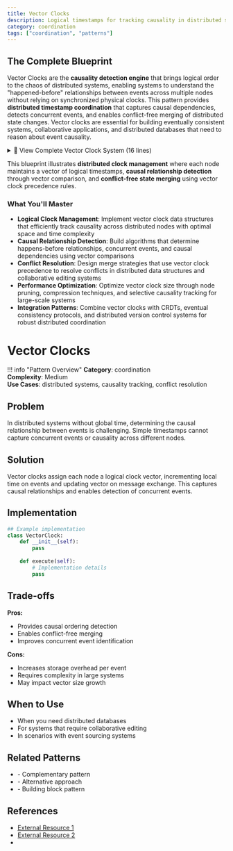 ```yaml
---
title: Vector Clocks
description: Logical timestamps for tracking causality in distributed systems
category: coordination
tags: ["coordination", "patterns"]
---
```


## The Complete Blueprint

Vector Clocks are the **causality detection engine** that brings logical order to the chaos of distributed systems, enabling systems to understand the "happened-before" relationships between events across multiple nodes without relying on synchronized physical clocks. This pattern provides **distributed timestamp coordination** that captures causal dependencies, detects concurrent events, and enables conflict-free merging of distributed state changes. Vector clocks are essential for building eventually consistent systems, collaborative applications, and distributed databases that need to reason about event causality.

<details>
<summary>📄 View Complete Vector Clock System (16 lines)</summary>

```mermaid
graph TB
    subgraph "Vector Clock Coordination"
        Node1[Node A<br/>Clock: [2,1,0]] --> Event1[Event: User Edit<br/>A: [3,1,0]]
        Node2[Node B<br/>Clock: [1,2,1]] --> Event2[Event: System Update<br/>B: [1,3,1]]
        Node3[Node C<br/>Clock: [0,1,2]] --> Event3[Event: Background Sync<br/>C: [0,1,3]]
        
        Event1 --> Sync1[Sync Message<br/>A→B: [3,1,0]]
        Event2 --> Sync2[Sync Message<br/>B→C: [1,3,1]]
        Event3 --> Sync3[Sync Message<br/>C→A: [0,1,3]]
        
        Sync1 --> Merge1[Node B Merge<br/>max([3,1,0], [1,3,1])<br/>Result: [3,3,1]]
        Sync2 --> Merge2[Node C Merge<br/>max([1,3,1], [0,1,3])<br/>Result: [1,3,3]]
        Sync3 --> Merge3[Node A Merge<br/>max([3,1,0], [0,1,3])<br/>Result: [3,1,3]]
        
        Merge1 --> Consensus[Causal Ordering<br/>Established]
        Merge2 --> Consensus
        Merge3 --> Consensus
    end
    
    style Event1 fill:#4caf50,stroke:#388e3c,stroke-width:2px,color:#fff
    style Event2 fill:#ff9800,stroke:#f57c00,stroke-width:2px,color:#fff
    style Event3 fill:#2196f3,stroke:#1976d2,stroke-width:2px,color:#fff
    style Consensus fill:#9c27b0,stroke:#7b1fa2,stroke-width:2px,color:#fff
```

</details>

This blueprint illustrates **distributed clock management** where each node maintains a vector of logical timestamps, **causal relationship detection** through vector comparison, and **conflict-free state merging** using vector clock precedence rules.

### What You'll Master

- **Logical Clock Management**: Implement vector clock data structures that efficiently track causality across distributed nodes with optimal space and time complexity
- **Causal Relationship Detection**: Build algorithms that determine happens-before relationships, concurrent events, and causal dependencies using vector comparisons
- **Conflict Resolution**: Design merge strategies that use vector clock precedence to resolve conflicts in distributed data structures and collaborative editing systems
- **Performance Optimization**: Optimize vector clock size through node pruning, compression techniques, and selective causality tracking for large-scale systems
- **Integration Patterns**: Combine vector clocks with CRDTs, eventual consistency protocols, and distributed version control systems for robust distributed coordination

# Vector Clocks

!!! info "Pattern Overview"
    **Category**: coordination  
    **Complexity**: Medium  
    **Use Cases**: distributed systems, causality tracking, conflict resolution

## Problem

In distributed systems without global time, determining the causal relationship between events is challenging. Simple timestamps cannot capture concurrent events or causality across different nodes.

## Solution

Vector clocks assign each node a logical clock vector, incrementing local time on events and updating vector on message exchange. This captures causal relationships and enables detection of concurrent events.

## Implementation

```python
## Example implementation
class VectorClock:
    def __init__(self):
        pass
    
    def execute(self):
        # Implementation details
        pass
```

## Trade-offs

**Pros:**
- Provides causal ordering detection
- Enables conflict-free merging
- Improves concurrent event identification

**Cons:**
- Increases storage overhead per event
- Requires complexity in large systems
- May impact vector size growth

## When to Use

- When you need distributed databases
- For systems that require collaborative editing
- In scenarios with event sourcing systems

## Related Patterns

- <!-- TODO: Add actual pattern link --> - Complementary pattern
- <!-- TODO: Add actual pattern link --> - Alternative approach
- <!-- TODO: Add actual pattern link --> - Building block pattern

## References

- [External Resource 1](#)
- [External Resource 2](#)
- <!-- TODO: Add Case Study Example -->
